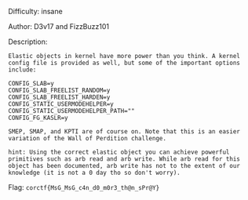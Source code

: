 Difficulty: insane

Author: D3v17 and FizzBuzz101

Description:
```
Elastic objects in kernel have more power than you think. A kernel config file is provided as well, but some of the important options include:

CONFIG_SLAB=y
CONFIG_SLAB_FREELIST_RANDOM=y
CONFIG_SLAB_FREELIST_HARDEN=y
CONFIG_STATIC_USERMODEHELPER=y
CONFIG_STATIC_USERMODEHELPER_PATH=""
CONFIG_FG_KASLR=y

SMEP, SMAP, and KPTI are of course on. Note that this is an easier variation of the Wall of Perdition challenge.

hint: Using the correct elastic object you can achieve powerful primitives such as arb read and arb write. While arb read for this object has been documented, arb write has not to the extent of our knowledge (it is not a 0 day tho so don't worry).
```

Flag: `corctf{MsG_MsG_c4n_d0_m0r3_th@n_sPr@Y}`
